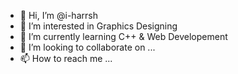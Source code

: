 - 👋 Hi, I’m @i-harrsh
- 👀 I’m interested in Graphics Designing
- 🌱 I’m currently learning C++ & Web Developement
- 💞️ I’m looking to collaborate on ...
- 📫 How to reach me ...

<!---
i-harrsh/i-harrsh is a ✨ special ✨ repository because its `README.md` (this file) appears on your GitHub profile.
You can click the Preview link to take a look at your changes.
--->
